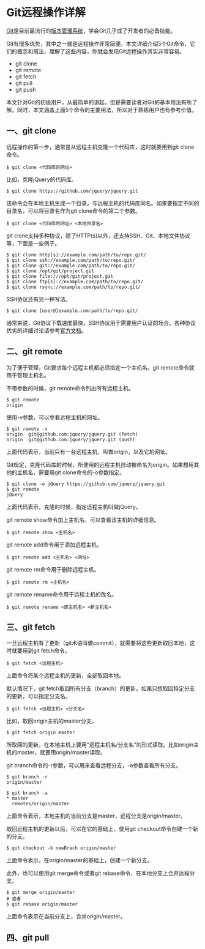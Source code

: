 # Git远程操作详解

[Git](http://zh.wikipedia.org/wiki/Git)是目前最流行的[版本管理系统](http://www.ruanyifeng.com/blog/2008/12/a_visual_guide_to_version_control.html)，学会Git几乎成了开发者的必备技能。

Git有很多优势，其中之一就是远程操作非常简便。本文详细介绍5个Git命令，它们的概念和用法，理解了这些内容，你就会发现Git远程操作其实非常容易。

* git clone
* git remote
* git fetch
* git pull
* git push

本文针对Git的初级用户，从最简单的讲起，但是需要读者对Git的基本用法有所了解。同时，本文涵盖上面5个命令的主要用法，所以对于熟练用户也有参考价值。

## 一、git clone

远程操作的第一步，通常是从远程主机克隆一个代码库，这时就要用到git clone命令。

```
$ git clone <代码库的网址>
```

比如，克隆jQuery的代码库。

```
$ git clone https://github.com/jquery/jquery.git
```

该命令会在本地主机生成一个目录，与远程主机的代码库同名。如果要指定不同的目录名，可以将目录名作为git clone命令的第二个参数。

```
$ git clone <代码库的网址> <本地目录名>
```

git clone支持多种协议，除了HTTP(s)以外，还支持SSH、Git、本地文件协议等，下面是一些例子。

```
$ git clone http[s]://example.com/path/to/repo.git/
$ git clone ssh://example.com/path/to/repo.git/
$ git clone git://example.com/path/to/repo.git/
$ git clone /opt/git/project.git 
$ git clone file:///opt/git/project.git
$ git clone ftp[s]://example.com/path/to/repo.git/
$ git clone rsync://example.com/path/to/repo.git/
```

SSH协议还有另一种写法。

```
$ git clone [user@]example.com:path/to/repo.git/
```

通常来说，Git协议下载速度最快，SSH协议用于需要用户认证的场合。各种协议优劣的详细讨论请参考[官方文档](http://git-scm.com/book/en/Git-on-the-Server-The-Protocols)。

## 二、git remote

为了便于管理，Git要求每个远程主机都必须指定一个主机名。git remote命令就用于管理主机名。

不带参数的时候，git remote命令列出所有远程主机。

```
$ git remote
origin
```

使用-v参数，可以参看远程主机的网址。

```
$ git remote -v
origin	git@github.com:jquery/jquery.git (fetch)
origin	git@github.com:jquery/jquery.git (push)
```

上面代码表示，当前只有一台远程主机，叫做origin，以及它的网址。

Git规定，克隆代码库的时候，所使用的远程主机自动被命名为origin。如果想用其他的主机名，需要用git clone命令的-o参数指定。

```
$ git clone -o jQuery https://github.com/jquery/jquery.git
$ git remote
jQuery
```

上面代码表示，克隆的时候，指定远程主机叫做jQuery。

git remote show命令加上主机名，可以查看该主机的详细信息。

```
$ git remote show <主机名>
```

git remote add命令用于添加远程主机。

```
$ git remote add <主机名> <网址>
```

git remote rm命令用于删除远程主机。

```
$ git remote rm <主机名>
```

git remote rename命令用于远程主机的改名。

```
$ git remote rename <原主机名> <新主机名>
```

## 三、git fetch

一旦远程主机有了更新（git术语叫做commit），就需要将这些更新取回本地，这时就要用到git fetch命令。

```
$ git fetch <远程主机>
```

上面命令将某个远程主机的更新，全部取回本地。

默认情况下，git fetch取回所有分支（branch）的更新。如果只想取回特定分支的更新，可以指定分支名。

```
$ git fetch <远程主机> <分支名>
```

比如，取回origin主机的master分支。

```
$ git fetch origin master
```

所取回的更新，在本地主机上要用“远程主机名/分支名”的形式读取。比如origin主机的master，就要用origin/master读取。

git branch命令的-r参数，可以用来查看远程分支，-a参数查看所有分支。

```
$ git branch -r
origin/master

$ git branch -a
* master
  remotes/origin/master
```

上面命令表示，本地主机的当前分支是master，远程分支是origin/master。

取回远程主机的更新以后，可以在它的基础上，使用git checkout命令创建一个新的分支。

```
$ git checkout -b newBrach origin/master
```

上面命令表示，在origin/master的基础上，创建一个新分支。

此外，也可以使用git merge命令或者git rebase命令，在本地分支上合并远程分支。

```
$ git merge origin/master
# 或者
$ git rebase origin/master
```

上面命令表示在当前分支上，合并origin/master。

## 四、git pull







